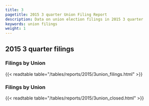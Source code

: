 ```yaml
---
title: 3
pagetitle: 2015 3 quarter Union Filing Report
description: Data on union election filings in 2015 3 quarter 
keywords: union filings
weight: 1
---
```


## 2015 3 quarter filings

### Filings by Union
{{< readtable table="/tables/reports/2015/3union_filings.html" >}}

### Filings by Union
{{< readtable table="/tables/reports/2015/3union_closed.html" >}}
